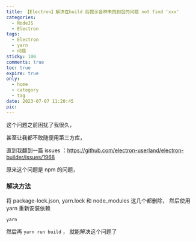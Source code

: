```yaml
---
title: 【Electron】解决在build 后提示各种未找到包的问题 not find 'xxx'
categories: 
  - NodeJS
  - Electron
tags:
  - Electron 
  - yarn 
  - 问题
sticky: 100
comments: true
toc: true
expire: true
only:
  - home
  - category
  - tag
date: 2023-07-07 11:20:45
pic:
---
```


这个问题之前困扰了我很久，

甚至让我都不敢随便用第三方库，

直到我翻到一篇 issues ：https://github.com/electron-userland/electron-builder/issues/1968

原来这个问题是 npm 的问题，

### 解决方法

将 package-lock.json, yarn.lock 和 node_modules 这几个都删除，
然后使用 yarn  重新安装依赖
```
yarn 
```

然后再 `yarn run build` ， 就能解决这个问题了